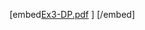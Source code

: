 [embed[Ex3-DP.pdf](https://github.com/daniel555666/DeepLearningClassificationASL/files/10355478/Ex3-DP.pdf)
] [/embed]
